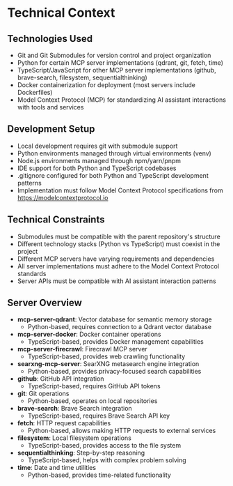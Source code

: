 # Technical Context

## Technologies Used
- Git and Git Submodules for version control and project organization
- Python for certain MCP server implementations (qdrant, git, fetch, time)
- TypeScript/JavaScript for other MCP server implementations (github, brave-search, filesystem, sequentialthinking)
- Docker containerization for deployment (most servers include Dockerfiles)
- Model Context Protocol (MCP) for standardizing AI assistant interactions with tools and services

## Development Setup
- Local development requires git with submodule support
- Python environments managed through virtual environments (venv)
- Node.js environments managed through npm/yarn/pnpm
- IDE support for both Python and TypeScript codebases
- .gitignore configured for both Python and TypeScript development patterns
- Implementation must follow Model Context Protocol specifications from https://modelcontextprotocol.io

## Technical Constraints
- Submodules must be compatible with the parent repository's structure
- Different technology stacks (Python vs TypeScript) must coexist in the project
- Different MCP servers have varying requirements and dependencies
- All server implementations must adhere to the Model Context Protocol standards
- Server APIs must be compatible with AI assistant interaction patterns

## Server Overview
- **mcp-server-qdrant**: Vector database for semantic memory storage
  - Python-based, requires connection to a Qdrant vector database
- **mcp-server-docker**: Docker container operations
  - TypeScript-based, provides Docker management capabilities
- **mcp-server-firecrawl**: Firecrawl MCP server
  - TypeScript-based, provides web crawling functionality
- **searxng-mcp-server**: SearXNG metasearch engine integration
  - Python-based, provides privacy-focused search capabilities
- **github**: GitHub API integration
  - TypeScript-based, requires GitHub API tokens
- **git**: Git operations
  - Python-based, operates on local repositories
- **brave-search**: Brave Search integration
  - TypeScript-based, requires Brave Search API key
- **fetch**: HTTP request capabilities
  - Python-based, allows making HTTP requests to external services
- **filesystem**: Local filesystem operations
  - TypeScript-based, provides access to the file system
- **sequentialthinking**: Step-by-step reasoning
  - TypeScript-based, helps with complex problem solving
- **time**: Date and time utilities
  - Python-based, provides time-related functionality 